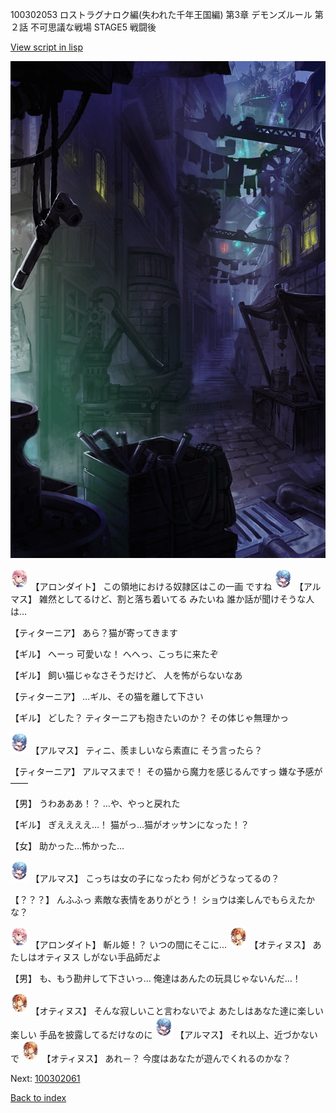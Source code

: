 100302053 ロストラグナロク編(失われた千年王国編) 第3章 デモンズルール 第２話 不可思議な戦場 STAGE5 戦闘後

[View script in lisp](../scripts/100302053.txt)

![201_slum.png](../images/backgrounds/201_slum.png)

<img src="../images/units/3100711.png" alt="3100711.png" height="34"/>
【アロンダイト】
この領地における奴隷区はこの一画
ですね

<img src="../images/units/3103811.png" alt="3103811.png" height="34"/>
【アルマス】
雑然としてるけど、割と落ち着いてる
みたいね
誰か話が聞けそうな人は…

【ティターニア】
あら？猫が寄ってきます

【ギル】
へーっ
可愛いな！
へへっ、こっちに来たぞ

【ギル】
飼い猫じゃなさそうだけど、
人を怖がらないなあ

【ティターニア】
…ギル、その猫を離して下さい

【ギル】
どした？
ティターニアも抱きたいのか？
その体じゃ無理かっ

<img src="../images/units/3103811.png" alt="3103811.png" height="34"/>
【アルマス】
ティニ、羨ましいなら素直に
そう言ったら？

【ティターニア】
アルマスまで！
その猫から魔力を感じるんですっ
嫌な予感が――

【男】
うわあああ！？
…や、やっと戻れた

【ギル】
ぎええええ…！
猫がっ…猫がオッサンになった！？

【女】
助かった…怖かった…

<img src="../images/units/3103811.png" alt="3103811.png" height="34"/>
【アルマス】
こっちは女の子になったわ
何がどうなってるの？

【？？？】
んふふっ
素敵な表情をありがとう！
ショウは楽しんでもらえたかな？

<img src="../images/units/3100711.png" alt="3100711.png" height="34"/>
【アロンダイト】
斬ル姫！？
いつの間にそこに…

<img src="../images/units/3400811.png" alt="3400811.png" height="34"/>
【オティヌス】
あたしはオティヌス
しがない手品師だよ

【男】
も、もう勘弁して下さいっ…
俺達はあんたの玩具じゃないんだ…！

<img src="../images/units/3400811.png" alt="3400811.png" height="34"/>
【オティヌス】
そんな寂しいこと言わないでよ
あたしはあなた達に楽しい楽しい
手品を披露してるだけなのに

<img src="../images/units/3103811.png" alt="3103811.png" height="34"/>
【アルマス】
それ以上、近づかないで

<img src="../images/units/3400811.png" alt="3400811.png" height="34"/>
【オティヌス】
あれ－？
今度はあなたが遊んでくれるのかな？

Next: [100302061](100302061.md)

[Back to index](index.md)
